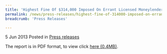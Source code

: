 ```yaml
---
title: 'Highest Fine Of $314,000 Imposed On Errant Licensed Moneylender, Lee Pit Chin - Press Release'
permalink: /news/press-releases/highest-fine-of-314000-imposed-on-errant-licensed-moneylender-lee-pit-chin/
breadcrumb: 'Press Releases'

---
```




5 Jun 2013 Posted in [Press releases](/news/press-releases)

The report is in PDF format, to view click [here (0.4MB)](/files/news/press-releases/2013/06/PressReleaseConvictionAndSentencingOfJamesLeeCredit.pdf).
